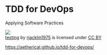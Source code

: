 
# TDD for DevOps

Applying Software Practices

[![](https://farm1.static.flickr.com/90/436491997_58c2ebd083.jpg)](https://flickr.com/photos/rjacklin/436491997 "testing")  
[testing](https://flickr.com/photos/rjacklin/436491997 "testing") by [rjacklin1975](https://flickr.com/people/rjacklin) is licensed under [CC BY](https://creativecommons.org/licenses/by/2.0/)

https://aetherical.github.io/tdd-for-devops/
